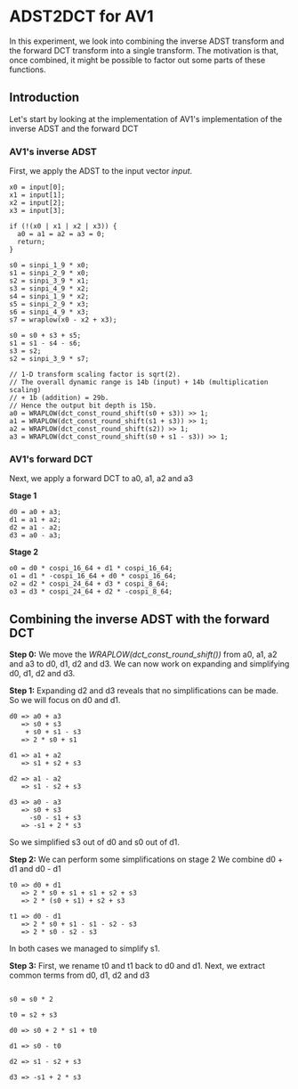 # ADST2DCT for AV1

In this experiment, we look into combining the inverse ADST transform and the
forward DCT transform into a single transform. The motivation is that, once
combined, it might be possible to factor out some parts of these functions.

## Introduction

Let's start by looking at the implementation of AV1's implementation of the
inverse ADST and the forward DCT

### AV1's inverse ADST

First, we apply the ADST to the input vector _input_.

```
x0 = input[0];
x1 = input[1];
x2 = input[2];
x3 = input[3];

if (!(x0 | x1 | x2 | x3)) {
  a0 = a1 = a2 = a3 = 0;
  return;
}

s0 = sinpi_1_9 * x0;
s1 = sinpi_2_9 * x0;
s2 = sinpi_3_9 * x1;
s3 = sinpi_4_9 * x2;
s4 = sinpi_1_9 * x2;
s5 = sinpi_2_9 * x3;
s6 = sinpi_4_9 * x3;
s7 = wraplow(x0 - x2 + x3);

s0 = s0 + s3 + s5;
s1 = s1 - s4 - s6;
s3 = s2;
s2 = sinpi_3_9 * s7;

// 1-D transform scaling factor is sqrt(2).
// The overall dynamic range is 14b (input) + 14b (multiplication scaling)
// + 1b (addition) = 29b.
// Hence the output bit depth is 15b.
a0 = WRAPLOW(dct_const_round_shift(s0 + s3)) >> 1;
a1 = WRAPLOW(dct_const_round_shift(s1 + s3)) >> 1;
a2 = WRAPLOW(dct_const_round_shift(s2)) >> 1;
a3 = WRAPLOW(dct_const_round_shift(s0 + s1 - s3)) >> 1;
```

### AV1's forward DCT

Next, we apply a forward DCT to a0, a1, a2 and a3

**Stage 1**

```
d0 = a0 + a3;
d1 = a1 + a2;
d2 = a1 - a2;
d3 = a0 - a3;
```


**Stage 2**

```
o0 = d0 * cospi_16_64 + d1 * cospi_16_64;
o1 = d1 * -cospi_16_64 + d0 * cospi_16_64;
o2 = d2 * cospi_24_64 + d3 * cospi_8_64;
o3 = d3 * cospi_24_64 + d2 * -cospi_8_64;

```

## Combining the inverse ADST with the forward DCT

**Step 0:** We move the _WRAPLOW(dct_const_round_shift())_ from a0, a1, a2 and a3 to d0, d1, d2 and d3.
We can now work on expanding and simplifying d0, d1, d2 and d3.

**Step 1:** Expanding d2 and d3 reveals that no simplifications can be made. So we will focus on d0 and d1. 

```
d0 => a0 + a3
   => s0 + s3
    + s0 + s1 - s3
   => 2 * s0 + s1

d1 => a1 + a2
   => s1 + s2 + s3

d2 => a1 - a2
   => s1 - s2 + s3

d3 => a0 - a3
   => s0 + s3
     -s0 - s1 + s3
   => -s1 + 2 * s3
```

So we simplified s3 out of d0 and s0 out of d1.

**Step 2:** We can perform some simplifications on stage 2
We combine d0 + d1 and d0 - d1

```
t0 => d0 + d1
   => 2 * s0 + s1 + s1 + s2 + s3
   => 2 * (s0 + s1) + s2 + s3

t1 => d0 - d1
   => 2 * s0 + s1 - s1 - s2 - s3
   => 2 * s0 - s2 - s3
```
In both cases we managed to simplify s1.


**Step 3:** First, we rename t0 and t1 back to d0 and d1. Next, we extract common terms from d0, d1, d2 and d3

```

s0 = s0 * 2

t0 = s2 + s3

d0 => s0 + 2 * s1 + t0

d1 => s0 - t0

d2 => s1 - s2 + s3

d3 => -s1 + 2 * s3

```

